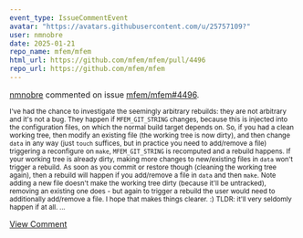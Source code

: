 ```yaml
---
event_type: IssueCommentEvent
avatar: "https://avatars.githubusercontent.com/u/25757109?"
user: nmnobre
date: 2025-01-21
repo_name: mfem/mfem
html_url: https://github.com/mfem/mfem/pull/4496
repo_url: https://github.com/mfem/mfem
---
```


<a href='https://github.com/nmnobre' target='_blank'>nmnobre</a> commented on issue <a href='https://github.com/mfem/mfem/pull/4496' target='_blank'>mfem/mfem#4496</a>.

<small>I've had the chance to investigate the seemingly arbitrary rebuilds: they are not arbitrary and it's not a bug. They happen if `MFEM_GIT_STRING` changes, because this is injected into the configuration files, on which the normal build target depends on. So, if you had a clean working tree, then modify an existing file (the working tree is now dirty), and then change `data` in any way (just `touch` suffices, but in practice you need to add/remove a file) triggering a reconfigure on `make`, `MFEM_GIT_STRING` is recomputed and a rebuild happens. If your working tree is already dirty, making more changes to new/existing files in `data` won't trigger a rebuild. As soon as you commit or restore though (cleaning the working tree again), then a rebuild will happen if you add/remove a file in `data` and then `make`. Note adding a new file doesn't make the working tree dirty (because it'll be untracked), removing an existing one does - but again to trigger a rebuild the user would need to additionally add/remove a file. I hope that makes things clearer. :) TLDR: it'll very seldomly happen if at all....</small>

<a href='https://github.com/mfem/mfem/pull/4496' target='_blank'>View Comment</a>